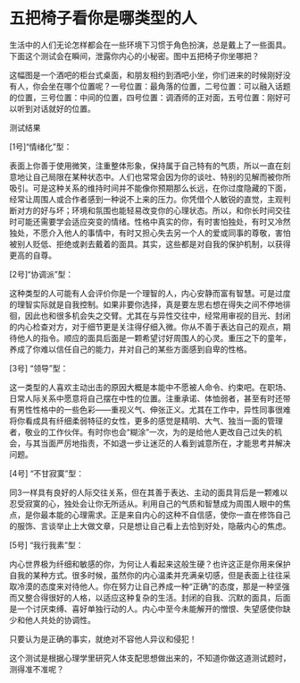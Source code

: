 # 五把椅子看你是哪类型的人

生活中的人们无论怎样都会在一些环境下习惯于角色扮演，总是戴上了一些面具。下面这个测试会在瞬间，泄露你内心的小秘密。图中五把椅子你坐哪把？ 

这幅图是一个酒吧的柜台式桌面，和朋友相约到酒吧小坐，你们进来的时候刚好没有人，你会坐在哪个位置呢？一号位置：最角落的位置，二号位置：可以融入话题的位置，三号位置：中间的位置，四号位置：调酒师的正对面，五号位置：刚好可以听到对话就好的位置。 

测试结果 

[1号]“情绪化”型： 

表面上你善于使用微笑，注重整体形象，保持属于自己特有的气质，所以一直在刻意地让自己局限在某种状态中。人们也常常会因为你的谈吐、特别的见解而被你所吸引。可是这种关系的维持时间并不能像你预期那么长远，在你过度隐藏的下面，经常让周围人或合作者感到一种说不上来的压力。你凭借个人敏锐的直觉，主观判断对方的好与坏；环境和氛围也能轻易改变你的心理状态。所以，和你长时间交往时可能还需要学会适应突变的情绪。性格中真实的你，有时害怕独处，有时又冷然独处，不愿介入他人的事情中，有时又担心失去另一个人的爱或同事的尊敬，害怕被别人贬低、拒绝或剥去戴着的面具。其实，这些都是对自我的保护机制，以获得更高的自尊。 

[2号]“协调派”型： 

这种类型的人可能有人会评价你是一个理智的人，内心安静而富有智慧。可是过度的理智实际就是自我控制。如果非要你选择，真是要左思右想在得失之间不停地徘徊，因此也和很多机会失之交臂。尤其在与异性交往中，经常用审视的目光、封闭的内心检查对方，对于细节更是关注得仔细入微。你从不善于表达自己的观点，期待他人的指令。顺应的面具后面是一颗希望讨好周围人的心灵。重压之下的童年，养成了你难以信任自己的能力，并对自己的某些方面感到自卑的性格。 

[3号] “领导”型： 

这一类型的人喜欢主动出击的原因大概是本能中不愿被人命令、约束吧。在职场、日常人际关系中愿意将自己摆在中性的位置。注重承诺、体恤弱者，甚至有时还带有男性性格中的一些色彩——重视义气、伸张正义。尤其在工作中，异性同事很难将你看成具有纤细柔弱特征的女性，更多的感觉是精明、大气、独当一面的管理者，敬业的工作伙伴。有时你也会“糊涂”一次，为的是给他人更改自己过失的机会，与其当面严厉地指责，不如退一步让迷茫的人看到诚意所在，才能思考并解决问题。 

[4号] “不甘寂寞”型： 

同3一样具有良好的人际交往关系，但在其善于表达、主动的面具背后是一颗难以忍受寂寞的心，独处会让你无所适从。利用自己的气质和智慧成为周围人眼中的焦点，是你最本能的心理需求。正是来自内心的这种不自信感，使你一直在修饰自己的服饰、言谈举止上大做文章，只是想让自己看上去恰到好处，隐蔽内心的焦虑。 

[5号] “我行我素”型： 

内心世界极为纤细和敏感的你，为何让人看起来这般生硬？也许这正是你用来保护自我的某种方式。很多时候，虽然你的内心温柔并充满亲切感，但是表面上往往采取冷漠的态度来对待他人。你在努力让自己养成一种“正确”的态度，那是一种坚强而又整合得很好的人格，以适应这种复杂的生活。封闭的自我、沉默的面具，后面是一个讨厌束缚、喜好单独行动的人。内心中至今未能解开的憎恨、失望感使你缺少和他人共处的协调性。 

只要认为是正确的事实，就绝对不容他人异议和侵犯！ 

这个测试是根据心理学里研究人体支配思想做出来的，不知道你做这道测试题时，测得准不准呢？
